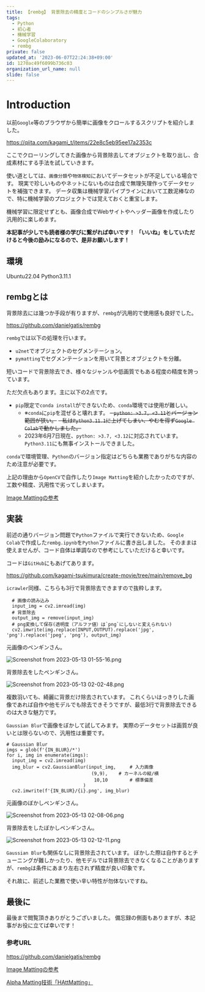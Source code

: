 ```yaml
---
title: 【rembg】 背景除去の精度とコードのシンプルさが魅力
tags:
  - Python
  - 初心者
  - 機械学習
  - GoogleColaboratory
  - rembg
private: false
updated_at: '2023-06-07T22:24:38+09:00'
id: 1270ac49f6099b736c03
organization_url_name: null
slide: false
---
```

# Introduction

以前`Google`等のブラウザから簡単に画像をクロールするスクリプトを紹介しました。

https://qiita.com/kagami_t/items/22e8c5eb95ee17a2353c

ここでクローリングしてきた画像から背景除去してオブジェクトを取り出し、合成素材にする手法を試していきます。

使い道としては、`画像分類`や`物体検知`においてデータセットが不足している場合です。
現実で珍しいものやネットにないものは合成で無理矢理作ってデータセットを補強できます。
データ収集は機械学習パイプラインにおいて工数泥棒なので、特に機械学習のプロジェクトでは覚えておくと重宝します。

機械学習に限定せずとも、画像合成でWebサイトやヘッダー画像を作成したり汎用的に楽しめます。

__本記事が少しでも読者様の学びに繋がれば幸いです！__
__「いいね」をしていただけると今後の励みになるので、是非お願いします！__

## 環境
Ubuntu22.04
Python3.11.1

## rembgとは

背景除去には幾つか手段が有りますが、`rembg`が汎用的で使用感も良好でした。

https://github.com/danielgatis/rembg

`rembg`では以下の処理を行います。
- `u2net`でオブジェクトのセグメンテーション。
- `pymatting`でセグメンテーションを用いて背景とオブジェクトを分離。

短いコードで背景除去でき、様々なジャンルや低画質でもある程度の精度を誇っています。

ただ欠点もあります。主に以下の2点です。
- `pip`限定で`conda install`ができないため、`conda`環境では使用が難しい。
    - ※`conda`に`pip`を混ぜると壊れます。
~~- `python: >3.7, <3.11`とバージョン範囲が狭い。~~
    ~~- 私は`Python3.11.1`に上げてしまい、やむを得ず`Google Colab`で動かしました。~~
    - 2023年6月7日現在、`python: >3.7, <3.12`に対応されています。
    `Python3.11`にも無事インストールできました。

`conda`で環境管理、`Python`のバージョン指定はどちらも業務でありがちな内容のため注意が必要です。

上記の理由から`OpenCV`で自作したり`Image Matting`を紹介したかったのですが、工数や精度、汎用性で劣ってしまいます。

[Image Mattingの参考](https://arxiv.org/pdf/1908.00672.pdf "Image Matting")

## 実装

前述の通りバージョン問題で`Python`ファイルで実行できないため、`Google Colab`で作成した`rembg.ipynb`を`Python`ファイルに書き出しました。
そのままは使えませんが、コード自体は単調なので参考にしていただけると幸いです。

コードは`GitHub`にもあげてあります。

https://github.com/kagami-tsukimura/create-movie/tree/main/remove_bg

`icrawler`同様、こちらも3行で背景除去できますので抜粋します。


```python: rembg.py
  # 画像の読み込み
  input_img = cv2.imread(img)
  # 背景除去
  output_img = remove(input_img)
  # png変換して保存(透明度（アルファ値）は`png`にしないと変えられない)
  cv2.imwrite(img.replace(INPUT,OUTPUT).replace('jpg', 'png').replace('jpeg', 'png'), output_img)
```

元画像のペンギンさん。

![Screenshot from 2023-05-13 01-55-16.png](https://qiita-image-store.s3.ap-northeast-1.amazonaws.com/0/3292052/f79dc3b3-24dc-09df-cf1c-d5097469971e.png)

背景除去をしたペンギンさん。

![Screenshot from 2023-05-13 02-02-48.png](https://qiita-image-store.s3.ap-northeast-1.amazonaws.com/0/3292052/e6676202-8b27-a4aa-ea6a-632995eb17e5.png)

複数羽いても、綺麗に背景だけ除去されています。
これくらいはっきりした画像であれば自作や他モデルでも除去できそうですが、最低3行で背景除去できるのは大きな魅力です。

`Gaussian Blur`で画像をぼかして試してみます。
実際のデータセットは画質が良いとは限らないので、汎用性は重要です。

```python: rembg.py
# Gaussian Blur
imgs = glob(f'{IN_BLUR}/*')
for i, img in enumerate(imgs):
  input_img = cv2.imread(img)
  img_blur = cv2.GaussianBlur(input_img,     # 入力画像
                               (9,9),    # カーネルの縦/横
                                10,10        # 標準偏差
                            )
  cv2.imwrite(f'{IN_BLUR}/{i}.png', img_blur)
```

元画像のぼかしペンギンさん。

![Screenshot from 2023-05-13 02-08-06.png](https://qiita-image-store.s3.ap-northeast-1.amazonaws.com/0/3292052/5222048f-fac2-7c92-53c2-bb24d360ed0f.png)

背景除去をしたぼかしペンギンさん。

![Screenshot from 2023-05-13 02-12-11.png](https://qiita-image-store.s3.ap-northeast-1.amazonaws.com/0/3292052/bc1c0aec-8a32-e655-ef1e-05ba36725b04.png)

`Gaussian Blur`も関係なしに背景除去されています。
ぼかした際は自作するとチューニングが難しかったり、他モデルでは背景除去できなくなることがありますが、`rembg`は条件にあまり左右されず精度が良い印象です。

それ故に、前述した業務で使い辛い特性が勿体ないですね。

## 最後に

最後まで閲覧頂きありがとうございました。
備忘録の側面もありますが、本記事がお役に立てば幸いです！

### 参考URL

https://github.com/danielgatis/rembg

[Image Mattingの参考](https://arxiv.org/pdf/1908.00672.pdf "Image Matting")

[Alpha Matting技術「HAttMatting」](https://shiropen.com/2020/07/04/53618/ "HAttMatting")
